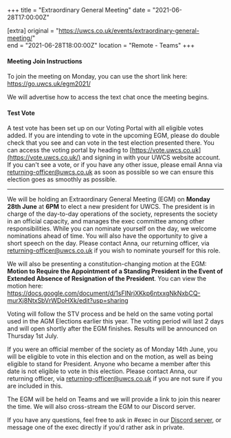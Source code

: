 +++
title = "Extraordinary General Meeting"
date = "2021-06-28T17:00:00Z"

[extra]
original = "https://uwcs.co.uk/events/extraordinary-general-meeting/"    
end = "2021-06-28T18:00:00Z"
location = "Remote - Teams"
+++

#### **Meeting Join Instructions**

To join the meeting on Monday, you can use the short link here: <https://go.uwcs.uk/egm2021/>  
  
We will advertise how to access the text chat once the meeting begins.

#### **Test Vote**

A test vote has been set up on our Voting Portal with all eligible votes added. If you are intending to vote in the upcoming EGM, please do double check that you see and can vote in the test election presented there. You can access the voting portal by heading to [https://vote.uwcs.co.uk](https://vote.uwcs.co.uk/) and signing in with your UWCS website account. If you can't see a vote, or if you have any other issue, please email Anna via <returning-officer@uwcs.co.uk> as soon as possible so we can ensure this election goes as smoothly as possible.



***

We will be holding an Extraordinary General Meeting (EGM) on **Monday 28th June** at **6PM** to elect a new president for UWCS. The president is in charge of the day-to-day operations of the society, represents the society in an official capacity, and manages the exec committee among other responsibilities. While you can nominate yourself on the day, we welcome nominations ahead of time. You will also have the opportunity to give a short speech on the day. Please contact Anna, our returning officer, via <returning-officer@uwcs.co.uk> if you wish to nominate yourself for this role.

We will also be presenting a constitution-changing motion at the EGM: **Motion to Require the Appointment of a Standing President in the Event of Extended Absence of Resignation of the President**. You can view the motion here: <https://docs.google.com/document/d/1sFINrjXKkp6ntxxgNkNxbCQ-murXj8NtxSbVrWDoHXk/edit?usp=sharing>

Voting will follow the STV process and be held on the same voting portal used in the AGM Elections earlier this year. The voting period will last 2 days and will open shortly after the EGM finishes. Results will be announced on Thursday 1st July.

If you were an official member of the society as of Monday 14th June, you will be eligible to vote in this election and on the motion, as well as being eligible to stand for President. Anyone who became a member after this date is not eligible to vote in this election. Please contact Anna, our returning officer, via <returning-officer@uwcs.co.uk> if you are not sure if you are included in this.

The EGM will be held on Teams and we will provide a link to join this nearer the time. We will also cross-stream the EGM to our Discord server.

If you have any questions, feel free to ask in \#exec in our [Discord server](https://discord.uwcs.uk), or message one of the exec directly if you'd rather ask in private.

